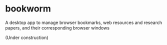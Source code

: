 # bookworm
A desktop app to manage browser bookmarks, web resources and research papers, and their corresponding browser windows

(Under construction)
